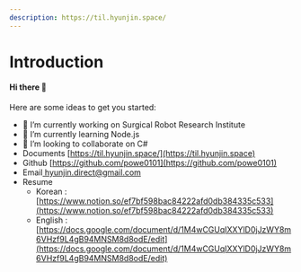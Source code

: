 ```yaml
---
description: https://til.hyunjin.space/
---
```


# Introduction

#### Hi there 👋

Here are some ideas to get you started:

* 🔭 I’m currently working on Surgical Robot Research Institute
* 🌱 I’m currently learning Node.js
* 👯 I’m looking to collaborate on C#
* Documents [https://til.hyunjin.space/](https://til.hyunjin.space)
* Github [https://github.com/powe0101](https://github.com/powe0101)
* Email[ hyunjin.direct@gmail.com](email://hyunjin.direct@gmail.com)
* Resume&#x20;
  * Korean : [https://www.notion.so/ef7bf598bac84222afd0db384335c533](https://www.notion.so/ef7bf598bac84222afd0db384335c533)
  * English : [https://docs.google.com/document/d/1M4wCGUqIXXYlD0jJzWY8m6VHzf9L4gB94MNSM8d8odE/edit](https://docs.google.com/document/d/1M4wCGUqIXXYlD0jJzWY8m6VHzf9L4gB94MNSM8d8odE/edit)





